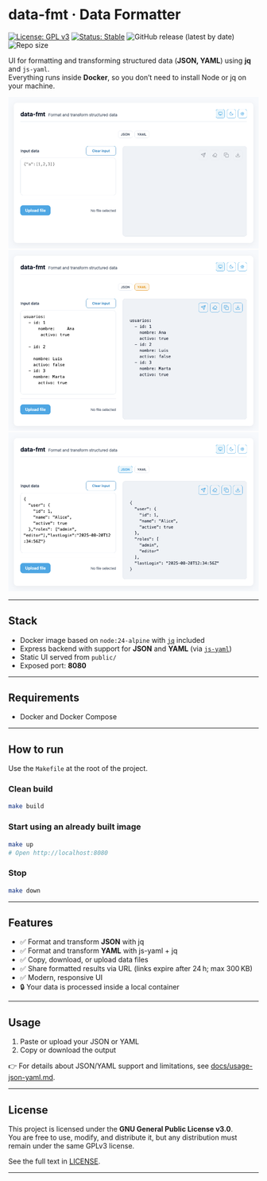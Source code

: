 # data-fmt · Data Formatter

[![License: GPL v3](https://img.shields.io/badge/license-GPLv3-blue.svg)](./LICENSE)
[![Status: Stable](https://img.shields.io/badge/status-Stable-brightgreen.svg)](./)
![GitHub release (latest by date)](https://img.shields.io/github/v/release/osmelonunez/data-fmt)
![Repo size](https://img.shields.io/github/repo-size/osmelonunez/data-fmt)

UI for formatting and transforming structured data (**JSON, YAML**) using **jq** and `js-yaml`.  
Everything runs inside **Docker**, so you don’t need to install Node or jq on your machine.

![Preview](./docs/screenshot-01.png)
![Preview](./docs/screenshot-02.png)
![Preview](./docs/screenshot-03.png)

---

## Stack

- Docker image based on `node:24-alpine` with [`jq`](https://github.com/jqlang/jq) included  
- Express backend with support for **JSON** and **YAML** (via [`js-yaml`](https://github.com/nodeca/js-yaml))  
- Static UI served from `public/`  
- Exposed port: **8080**

---

## Requirements

- Docker and Docker Compose

---

## How to run

Use the `Makefile` at the root of the project.

### Clean build
```bash
make build
```

### Start using an already built image
```bash
make up
# Open http://localhost:8080
```

### Stop
```bash
make down
```

---

## Features

- ✅ Format and transform **JSON** with jq  
- ✅ Format and transform **YAML** with js-yaml + jq  
- ✅ Copy, download, or upload data files
- ✅ Share formatted results via URL (links expire after 24 h; max 300 KB)
- ✅ Modern, responsive UI
- 🔒 Your data is processed inside a local container  

---

## Usage

1. Paste or upload your JSON or YAML  
2. Copy or download the output  

👉 For details about JSON/YAML support and limitations, see [docs/usage-json-yaml.md](./docs/usage-json-yaml.md).

---

## License

This project is licensed under the **GNU General Public License v3.0**.  
You are free to use, modify, and distribute it, but any distribution must remain under the same GPLv3 license.  

See the full text in [LICENSE](./LICENSE).

---
